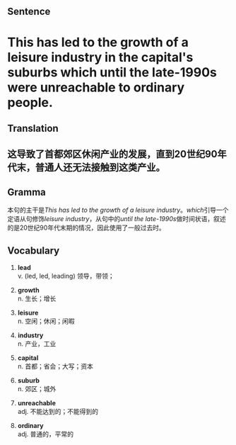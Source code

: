 ## Sentence

<h1>This has led to the growth of a leisure industry in the capital's suburbs which until the late-1990s were unreachable to ordinary people.</h1>

## Translation

<h2>这导致了首都郊区休闲产业的发展，直到20世纪90年代末，普通人还无法接触到这类产业。</h2>

## Gramma     

本句的主干是*This has led to the growth of a leisure industry*。*which*引导一个定语从句修饰*leisure industry*，从句中的*until the late-1990s*做时间状语，叙述的是20世纪90年代末期的情况，因此使用了一般过去时。      


## Vocabulary   

1. **lead**     
v. (led, led, leading) 领导，带领；      

2. **growth**       
n. 生长；增长         

3. **leisure**       
n. 空闲；休闲；闲暇         

4. **industry**        
n. 产业，工业          

5. **capital**        
n. 首都；省会；大写；资本         

6. **suburb**        
n. 郊区；城外         

7. **unreachable**       
adj. 不能达到的；不能得到的        

8. **ordinary**        
adj. 普通的，平常的        

